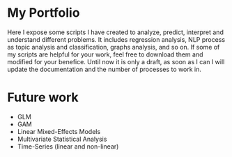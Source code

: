 # My Portfolio

Here I expose some scripts I have created to analyze, predict, interpret and understand different problems. It includes regression analysis, NLP process as topic analysis and classification, graphs analysis, and so on. If some of my scripts are helpful for your work, feel free to download them and modified for your benefice. Until now it is only a draft, as soon as I can I will update the documentation and the number of processes to work in. 

# Future work

* GLM
* GAM
* Linear Mixed-Effects Models
* Multivariate Statistical Analysis 
* Time-Series (linear and non-linear)
